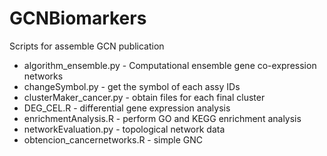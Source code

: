 # GCNBiomarkers
Scripts for assemble GCN publication

- algorithm_ensemble.py - Computational ensemble gene co-expression networks
- changeSymbol.py - get the symbol of each assy IDs
- clusterMaker_cancer.py - obtain files for each final cluster
- DEG_CEL.R - differential gene expression analysis
- enrichmentAnalysis.R - perform GO and KEGG enrichment analysis
- networkEvaluation.py - topological network data
- obtencion_cancernetworks.R - simple GNC 
